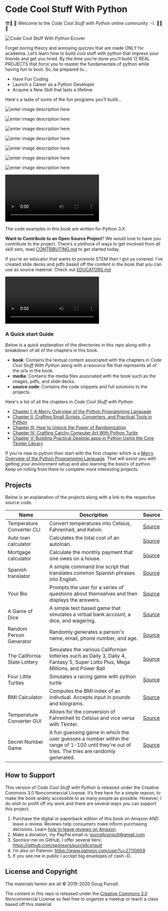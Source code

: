 # Code Cool Stuff With Python

😎🎉  🎈 Welcome to the _Code Cool Stuff with Python_ online community :-). 🙂🎉🎈

![Code Cool Stuff With Python Ecover](https://github.com/purcellconsult/Code-Cool-Stuff-With-Python/blob/master/media/images/book/ccswp_ebook_cover.jpg#center)


Forget boring theory and annoying quizzes that are made ONLY for academia. Let’s learn how to build cool stuff with python that impress your friends and get you hired. By the time you’re done you’ll build 12 REAL PROJECTS that force you to master the fundamentals of python while having fun to boot. So, be prepared to…

 - Have Fun Coding
 - Launch a Career as a Python Developer
 - Acquire a New Skill that lasts a lifetime

Here's a taste of some of the fun programs you’ll build…

![enter image description here](https://github.com/purcellconsult/Code-Cool-Stuff-With-Python/blob/master/media/demos/simple_images_with_turtle_collage.jpg)

![enter image description here](https://github.com/purcellconsult/Code-Cool-Stuff-With-Python/blob/master/media/demos/turtle/circle_art_demo.gif)

![enter image description here](https://github.com/purcellconsult/Code-Cool-Stuff-With-Python/blob/master/media/demos/turtle/circle_turtle_demo.gif)

![enter image description here](https://github.com/purcellconsult/Code-Cool-Stuff-With-Python/blob/master/media/demos/turtle/mike_and_ike_candies.gif)

![enter image description here](https://github.com/purcellconsult/Code-Cool-Stuff-With-Python/blob/master/media/demos/turtle/night_sky.gif)

![enter image description here](https://github.com/purcellconsult/Code-Cool-Stuff-With-Python/blob/master/media/demos/turtle/party-lights-demo.gif)

![enter image description here](https://github.com/purcellconsult/Code-Cool-Stuff-With-Python/blob/master/media/demos/turtle/spirograph.gif)

![enter image description here](https://github.com/purcellconsult/Code-Cool-Stuff-With-Python/blob/master/media/demos/gui/temperature_converter.mp4)


The code examples in this book are written for Python 3.X. 

**Want to Contribute to an Open Source Project**? We would love to have you contribute to the project. There’s a plethora of ways to get involved from all skill sets, read [CONTRIBUTING.md](https://github.com/purcellconsult/Code-Cool-Stuff-With-Python/blob/master/CONTRIBUTING.md) to get started today. 

If you’re an educator that wants to promote STEM then I got ya covered. I've created slide decks and pdfs based off the content in the book that you can use as source material. Check out [EDUCATORS.md](https://github.com/purcellconsult/Code-Cool-Stuff-With-Python/blob/master/EDUCATORS.md)

![enter image description here](https://github.com/purcellconsult/Code-Cool-Stuff-With-Python/blob/master/media/demos/gui/bmi_calculator.mp4)

### A Quick start Guide

Below is a quick explanation of the directories in this repo along with a breakdown of all of the chapters in this book. 

 - **book**: Contains the textual content associated with the chapters in *Code Cool Stuff With Python* along with a resource file that represents all of the urls in the book.  
 - **media**: Contains the media files associated with the book such as the images, pdfs, and slide decks.
 - **source code**: Contains the code snippets and full solutions
   to the projects.

Here's a list of all the chapters in *Code Cool Stuff with Python*:

 - [Chapter I: A Merry Overview of the Python Programming Language](https://github.com/purcellconsult/Code-Cool-Stuff-With-Python/blob/master/book/chapter_01.md)
 - [Chapter II:  Crafting Small Scripts, Converters, and Practical Tools in Python](https://github.com/purcellconsult/Code-Cool-Stuff-With-Python/blob/master/book/chapter_02.md) 
 - [Chapter III: How to Unlock the Power of Randomization](https://github.com/purcellconsult/Code-Cool-Stuff-With-Python/blob/master/book/chapter_03.md)
 - [Chapter IV: Crafting Catchy Computer Art With Python Turtle](https://github.com/purcellconsult/Code-Cool-Stuff-With-Python/blob/master/book/chapter_04.md)
 - [Chapter V:  Building Practical Desktop apps in Python Using the Core Tkinter Library](https://github.com/purcellconsult/Code-Cool-Stuff-With-Python/blob/master/book/chapter_05.md)

If you're new to python then start with the first chapter which is a [Merry Overview of the Python Programming Language](https://github.com/purcellconsult/Code-Cool-Stuff-With-Python/blob/master/book/chapter_01.md). That will assist you with getting your environment setup and also learning the basics of python. Keep on rolling from there to complete more interesting projects. 

## Projects 

Below is an explanation of the projects along with a link to the respective source code. 

| Name |  Description | Source
|--|--| --|
|Temperature Converter CLI	  | Convert temperatures into Celsius, Fahrenheit, and Kelvin. | [Source](https://github.com/purcellconsult/Code-Cool-Stuff-With-Python/blob/master/sourcecode/ch_02/temperature_converter.py)	|
Auto loan calculator | Calculates the total cost of an autoloan. | [Source](https://github.com/purcellconsult/Code-Cool-Stuff-With-Python/blob/master/sourcecode/ch_02/autoloan_calculator.py)
Mortgage calculator | Calculate the monthly payment that one owes on a house. | [Source](https://github.com/purcellconsult/Code-Cool-Stuff-With-Python/blob/master/sourcecode/ch_02/mortgage_calculator.py)
Spanish translator | A simple command line script that translates common Spanish phrases into English. | [Source](https://github.com/purcellconsult/Code-Cool-Stuff-With-Python/blob/master/sourcecode/ch_02/spanish_translator.py)
Your Bio | Prompts the user for a series of questions about themselves and then displays the answers. | [Source](https://github.com/purcellconsult/Code-Cool-Stuff-With-Python/blob/master/sourcecode/ch_02/your_bio.py)
A Game of Dice | A simple text based game that simulates a virtual bank account, a dice, and wagering. | [Source](https://github.com/purcellconsult/Code-Cool-Stuff-With-Python/blob/master/sourcecode/ch_03/a_game_of_dice.py)
Random Person Generator | Randomly generates a person's name, email, phone number, and age. | [Source](https://github.com/purcellconsult/Code-Cool-Stuff-With-Python/blob/master/sourcecode/ch_03/random_person_generator.py)
The California State Lottery | Simulates the various Californian lotteries such as Daily 3, Daily 4, Fantasy 5, Super Lotto Plus, Mega Millions,  and Power Ball | [Source](https://github.com/purcellconsult/Code-Cool-Stuff-With-Python/blob/master/sourcecode/ch_03/california_lottery.py) 
Four Little Turtles | Simulates a racing game with python turtle |[Source](https://github.com/purcellconsult/Code-Cool-Stuff-With-Python/blob/master/sourcecode/ch_04/turtle_racing_game.py)
BMI Calculator | Computes the BMI index of an indivdual. Accepts input in pounds and kilograms. | [Source](https://github.com/purcellconsult/Code-Cool-Stuff-With-Python/blob/master/sourcecode/ch_05/bmi_calculator.py)
Temperature Converter GUI | Allows for the conversion of Fahrenheit to Celsius and vice versa with Tkinter. | [Source](https://github.com/purcellconsult/Code-Cool-Stuff-With-Python/blob/master/sourcecode/ch_05/fahrenheit_to_celsius_app.py)
Secret Number Game | A fun guessing game in which the user guesses a number within the range of 1-100 until they're out of tries. The tries are randomly generated. | [Source](https://github.com/purcellconsult/Code-Cool-Stuff-With-Python/blob/master/sourcecode/ch_05/secret_number_game.py)

## How to Support 

This version of *Code Cool Stuff with Python* is released under the Creative Commons 3.0 Noncommercial License.  It’s free here for a simple reason, to make the book widely accessible to as many people as possible. However, I do wish to profit off my work and there are several ways you can support this project. 
1)	Purchase the digital or paperback edition of this book on Amazon AND leave a review. Reviews help consumers make inform purchasing decisions. Learn [how to leave reviews on Amazon](https://www.amazon.com/gp/help/customer/display.html?nodeId=201889700). 
2)	Make a donation, my PayPal email is: purcellconsult@gmail.com 
3)	Sponsor me on GitHub, I offer several tiers: https://github.com/sponsors/purcellconsult 
4)	I’m also on Pateron: https://www.patreon.com/user?u=27110659
5)	If you see me in public I accept big envelopes of cash:-D. 

## License and Copyright

The materials herein are all © 2019-2020 Doug Purcell.

The content in this repo is released under the [Creative Commons 3.0](spurce) Noncommercial License so feel free to organize a meetup or teach a class based off this material.  